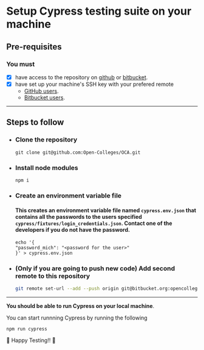 # Setup Cypress testing suite on your machine

## Pre-requisites
### You must
- [x] have access to the repository on [github](https://github.com/opencolleges/oc-e2e-tests) or [bitbucket](https://bitbucket.org/opencollegeseduau/oc-e2e-tests/src/master/).
- [x] have set up your machine's SSH key with your prefered remote
	- [GitHub users](https://docs.github.com/en/authentication/connecting-to-github-with-ssh/adding-a-new-ssh-key-to-your-github-account).
  - [Bitbucket users](https://support.atlassian.com/bitbucket-cloud/docs/set-up-an-ssh-key/).

***

## Steps to follow

- ### Clone the repository
  ```
  git clone git@github.com:Open-Colleges/OCA.git
  ```

- ### Install node modules
	```
	npm i
	```

- ### Create an environment variable file
	#### This creates an environment variable file named `cypress.env.json` that contains all the passwords to the users specified `cypress/fixtures/login_credentials.json`. Contact one of the developers if you do not have the password.
	```
	echo '{
  	"password_mich": "<password for the user>"
	}' > cypress.env.json
	```

- ### (Only if you are going to push new code) Add second remote to this repository 
  ```bash
  git remote set-url --add --push origin git@bitbucket.org:opencollegeseduau/oc-e2e-tests.git 
  ```

***
**You should be able to run Cypress on your local machine**.

You can start runnning Cypress by running the following
```
npm run cypress
```

:tada: Happy Testing!! :tada: